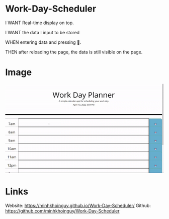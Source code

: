 # Work-Day-Scheduler
I WANT Real-time display on top.

I WANT the data I input to be stored

WHEN entering data and pressing 💾.

THEN after reloading the page, the data is still visible on the page.

# Image
<img src="./Assets/planner.gif">

# Links
Website: https://minhkhoinguy.github.io/Work-Day-Scheduler/
Github: https://github.com/minhkhoinguy/Work-Day-Scheduler